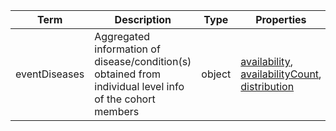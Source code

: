 |Term | Description | Type | Properties | Example | Enum|
| ---| ---| ---| ---| ---| --- |
| eventDiseases | Aggregated information of disease/condition(s) obtained from individual level info of the cohort members | object | [availability](./availability.md), [availabilityCount](./availabilityCount.md), [distribution](./distribution.md) | NA | NA|
